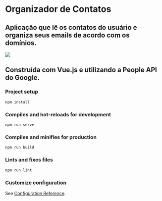 
<h1 > Organizador de Contatos </h1>
<h2 > Aplicação que lê os contatos do usuário e organiza seus emails de acordo com os domínios. </h2>
<img src="https://img.shields.io/static/v1?label=Vue&message=PeopleAPI&color=7159c1&style=for-the-badge&logo=ghost"/>


## Construída com Vue.js e utilizando a People API do Google.

### Project setup
```
npm install
```

### Compiles and hot-reloads for development
```
npm run serve
```

### Compiles and minifies for production
```
npm run build
```

### Lints and fixes files
```
npm run lint
```

### Customize configuration
See [Configuration Reference](https://cli.vuejs.org/config/).
